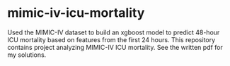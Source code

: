 # mimic-iv-icu-mortality
Used the MIMIC-IV dataset to build an xgboost model to predict 48-hour ICU mortality based on features from the first 24 hours.
This repository contains project analyzing MIMIC-IV ICU mortality.
See the written pdf for my solutions.
